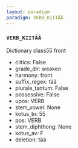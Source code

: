 ```yaml
---
layout: paradigm
paradigm: VERB_KIITÄÄ
---
```

### ` VERB_KIITÄÄ `

Dictionary class55 front
* clitics: False
* grade_dir: weaken
* harmony: front
* suffix_regex: tää
* plurale_tantum: False
* possessive: False
* upos: VERB
* stem_vowel: None
* kotus_tn: 55
* pos: VERB
* stem_diphthong: None
* kotus_av: F
* deletion: tää

